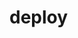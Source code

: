 # deploy
<p align="center"><a href="https://dashboard.heroku.com/new?template=https://github.com/MaybePiyush/AkameRobot <img 
src="https://img.shields.io/badge/Deploy%20To%20Heroku-red?style=flat&logo=heroku" width="210" height="34.45" /></a></p>


